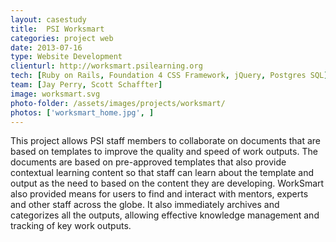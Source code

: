 ```yaml
---
layout: casestudy
title:  PSI Worksmart
categories: project web
date: 2013-07-16
type: Website Development
clienturl: http://worksmart.psilearning.org
tech: [Ruby on Rails, Foundation 4 CSS Framework, jQuery, Postgres SQL]
team: [Jay Perry, Scott Schaffter]
image: worksmart.svg
photo-folder: /assets/images/projects/worksmart/
photos: ['worksmart_home.jpg', ]
---
```


This project allows PSI staff members to collaborate on documents that are based on templates to improve the quality and speed of work outputs. The documents are based on pre-approved templates that also provide contextual learning content so that staff can learn about the template and output as the need to based on the content they are developing. WorkSmart also provided means for users to find and interact with mentors, experts and other staff across the globe. It also immediately archives and categorizes all the outputs, allowing effective knowledge management and tracking of key work outputs. 